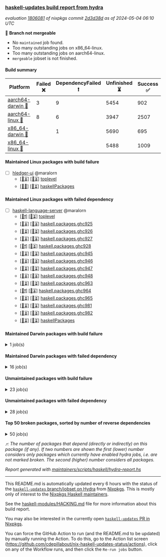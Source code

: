 ### [haskell-updates build report from hydra](https://hydra.nixos.org/jobset/nixpkgs/haskell-updates)
*evaluation [1806081](https://hydra.nixos.org/eval/1806081) of nixpkgs commit [2d3d38d](https://github.com/NixOS/nixpkgs/commits/2d3d38d58dfef099c6d22758a619a9b37eaea82c) as of 2024-05-04 06:10 UTC*

🔴 **Branch not mergeable**
  * No `maintained` job found.
  * Too many outstanding jobs on x86_64-linux.
  * Too many outstanding jobs on aarch64-linux.
  * `mergeable` jobset is not finished.

#### Build summary

 | Platform | Failed ❌ | DependencyFailed ❗ | Unfinished ⏳ | Success ✅ | 
 | --- | --- | --- | --- | --- | 
 | [aarch64-darwin 🍏](https://hydra.nixos.org/eval/1806081?filter=.aarch64-darwin) | 3 | 9 | 5454 | 902 | 
 | [aarch64-linux 📱](https://hydra.nixos.org/eval/1806081?filter=.aarch64-linux) | 8 | 6 | 3947 | 2507 | 
 | [x86_64-darwin 🍎](https://hydra.nixos.org/eval/1806081?filter=.x86_64-darwin) |  | 1 | 5690 | 695 | 
 | [x86_64-linux 🐧](https://hydra.nixos.org/eval/1806081?filter=.x86_64-linux) |  |  | 5488 | 1009 | 
#### Maintained Linux packages with build failure
- [ ] [hledger-ui](https://hydra.nixos.org/eval/1806081?filter=hledger-ui) @maralorn
  - [[📱⏳]](https://hydra.nixos.org/build/258545799) [[🐧⏳]](https://hydra.nixos.org/build/258558309) [toplevel](https://hydra.nixos.org/eval/1806081?filter=hledger-ui)
  - [[📱❌]](https://hydra.nixos.org/build/258555344) [[🐧⏳]](https://hydra.nixos.org/build/258537559) [haskellPackages](https://hydra.nixos.org/eval/1806081?filter=haskellPackages.hledger-ui)
#### Maintained Linux packages with failed dependency
- [ ] [haskell-language-server](https://hydra.nixos.org/eval/1806081?filter=haskell-language-server) @maralorn
  - [[📱❗]](https://hydra.nixos.org/build/258535515) [[🐧⏳]](https://hydra.nixos.org/build/258544178) [toplevel](https://hydra.nixos.org/eval/1806081?filter=haskell-language-server)
  - [[📱⏳]](https://hydra.nixos.org/build/258557019) [[🐧⏳]](https://hydra.nixos.org/build/258534427) [haskell.packages.ghc925](https://hydra.nixos.org/eval/1806081?filter=haskell.packages.ghc925.haskell-language-server)
  - [[📱⏳]](https://hydra.nixos.org/build/258539552) [[🐧⏳]](https://hydra.nixos.org/build/258550213) [haskell.packages.ghc926](https://hydra.nixos.org/eval/1806081?filter=haskell.packages.ghc926.haskell-language-server)
  - [[📱⏳]](https://hydra.nixos.org/build/258535215) [[🐧⏳]](https://hydra.nixos.org/build/258548296) [haskell.packages.ghc927](https://hydra.nixos.org/eval/1806081?filter=haskell.packages.ghc927.haskell-language-server)
  - [[📱❗]](https://hydra.nixos.org/build/258544332) [[🐧⏳]](https://hydra.nixos.org/build/258559198) [haskell.packages.ghc928](https://hydra.nixos.org/eval/1806081?filter=haskell.packages.ghc928.haskell-language-server)
  - [[📱⏳]](https://hydra.nixos.org/build/258552329) [[🐧⏳]](https://hydra.nixos.org/build/258554568) [haskell.packages.ghc945](https://hydra.nixos.org/eval/1806081?filter=haskell.packages.ghc945.haskell-language-server)
  - [[📱⏳]](https://hydra.nixos.org/build/258541333) [[🐧⏳]](https://hydra.nixos.org/build/258539397) [haskell.packages.ghc946](https://hydra.nixos.org/eval/1806081?filter=haskell.packages.ghc946.haskell-language-server)
  - [[📱⏳]](https://hydra.nixos.org/build/258548091) [[🐧⏳]](https://hydra.nixos.org/build/258551441) [haskell.packages.ghc947](https://hydra.nixos.org/eval/1806081?filter=haskell.packages.ghc947.haskell-language-server)
  - [[📱⏳]](https://hydra.nixos.org/build/258544548) [[🐧⏳]](https://hydra.nixos.org/build/258544429) [haskell.packages.ghc948](https://hydra.nixos.org/eval/1806081?filter=haskell.packages.ghc948.haskell-language-server)
  - [[📱⏳]](https://hydra.nixos.org/build/258560172) [[🐧⏳]](https://hydra.nixos.org/build/258545087) [haskell.packages.ghc963](https://hydra.nixos.org/eval/1806081?filter=haskell.packages.ghc963.haskell-language-server)
  - [[📱❗]](https://hydra.nixos.org/build/258533672) [[🐧⏳]](https://hydra.nixos.org/build/258551173) [haskell.packages.ghc964](https://hydra.nixos.org/eval/1806081?filter=haskell.packages.ghc964.haskell-language-server)
  - [[📱⏳]](https://hydra.nixos.org/build/258554403) [[🐧⏳]](https://hydra.nixos.org/build/258537316) [haskell.packages.ghc965](https://hydra.nixos.org/eval/1806081?filter=haskell.packages.ghc965.haskell-language-server)
  - [[📱⏳]](https://hydra.nixos.org/build/258554884) [[🐧⏳]](https://hydra.nixos.org/build/258537025) [haskell.packages.ghc981](https://hydra.nixos.org/eval/1806081?filter=haskell.packages.ghc981.haskell-language-server)
  - [[📱⏳]](https://hydra.nixos.org/build/258553427) [[🐧⏳]](https://hydra.nixos.org/build/258536087) [haskell.packages.ghc982](https://hydra.nixos.org/eval/1806081?filter=haskell.packages.ghc982.haskell-language-server)
  - [[📱⏳]](https://hydra.nixos.org/build/258548617) [[🐧⏳]](https://hydra.nixos.org/build/258544514) [haskellPackages](https://hydra.nixos.org/eval/1806081?filter=haskellPackages.haskell-language-server)
#### Maintained Darwin packages with build failure
<details><summary>1 job(s) </summary>

- [ ] [[🍏❌]](https://hydra.nixos.org/build/258549701) [[🍎⏳]](https://hydra.nixos.org/build/258552523) [haskellPackages.postgresql-simple](https://hydra.nixos.org/eval/1806081?filter=haskellPackages.postgresql-simple) @maralorn
</details>

#### Maintained Darwin packages with failed dependency
<details><summary>16 job(s) </summary>

- [ ] [haskell-language-server](https://hydra.nixos.org/eval/1806081?filter=haskell-language-server) @maralorn
  - [[🍏⏳]](https://hydra.nixos.org/build/258537716) [[🍎⏳]](https://hydra.nixos.org/build/258560130) [toplevel](https://hydra.nixos.org/eval/1806081?filter=haskell-language-server)
  - [[🍏⏳]](https://hydra.nixos.org/build/258547518) [[🍎⏳]](https://hydra.nixos.org/build/258553663) [haskell.packages.ghc925](https://hydra.nixos.org/eval/1806081?filter=haskell.packages.ghc925.haskell-language-server)
  - [[🍏⏳]](https://hydra.nixos.org/build/258546856) [[🍎⏳]](https://hydra.nixos.org/build/258540853) [haskell.packages.ghc926](https://hydra.nixos.org/eval/1806081?filter=haskell.packages.ghc926.haskell-language-server)
  - [[🍏⏳]](https://hydra.nixos.org/build/258540254) [[🍎⏳]](https://hydra.nixos.org/build/258539239) [haskell.packages.ghc927](https://hydra.nixos.org/eval/1806081?filter=haskell.packages.ghc927.haskell-language-server)
  - [[🍏⏳]](https://hydra.nixos.org/build/258538021) [[🍎⏳]](https://hydra.nixos.org/build/258539978) [haskell.packages.ghc928](https://hydra.nixos.org/eval/1806081?filter=haskell.packages.ghc928.haskell-language-server)
  - [[🍏⏳]](https://hydra.nixos.org/build/258542859) [[🍎⏳]](https://hydra.nixos.org/build/258556869) [haskell.packages.ghc945](https://hydra.nixos.org/eval/1806081?filter=haskell.packages.ghc945.haskell-language-server)
  - [[🍏⏳]](https://hydra.nixos.org/build/258550387) [[🍎❗]](https://hydra.nixos.org/build/258541952) [haskell.packages.ghc946](https://hydra.nixos.org/eval/1806081?filter=haskell.packages.ghc946.haskell-language-server)
  - [[🍏⏳]](https://hydra.nixos.org/build/258549552) [[🍎⏳]](https://hydra.nixos.org/build/258544569) [haskell.packages.ghc947](https://hydra.nixos.org/eval/1806081?filter=haskell.packages.ghc947.haskell-language-server)
  - [[🍏⏳]](https://hydra.nixos.org/build/258556399) [[🍎⏳]](https://hydra.nixos.org/build/258542418) [haskell.packages.ghc948](https://hydra.nixos.org/eval/1806081?filter=haskell.packages.ghc948.haskell-language-server)
  - [[🍏⏳]](https://hydra.nixos.org/build/258555441) [[🍎⏳]](https://hydra.nixos.org/build/258546435) [haskell.packages.ghc963](https://hydra.nixos.org/eval/1806081?filter=haskell.packages.ghc963.haskell-language-server)
  - [[🍏⏳]](https://hydra.nixos.org/build/258539051) [[🍎⏳]](https://hydra.nixos.org/build/258559258) [haskell.packages.ghc964](https://hydra.nixos.org/eval/1806081?filter=haskell.packages.ghc964.haskell-language-server)
  - [[🍏⏳]](https://hydra.nixos.org/build/258534190) [[🍎⏳]](https://hydra.nixos.org/build/258542874) [haskell.packages.ghc965](https://hydra.nixos.org/eval/1806081?filter=haskell.packages.ghc965.haskell-language-server)
  - [[🍏⏳]](https://hydra.nixos.org/build/258545420) [[🍎⏳]](https://hydra.nixos.org/build/258554514) [haskell.packages.ghc981](https://hydra.nixos.org/eval/1806081?filter=haskell.packages.ghc981.haskell-language-server)
  - [[🍏⏳]](https://hydra.nixos.org/build/258549255) [[🍎⏳]](https://hydra.nixos.org/build/258534809) [haskell.packages.ghc982](https://hydra.nixos.org/eval/1806081?filter=haskell.packages.ghc982.haskell-language-server)
  - [[🍏⏳]](https://hydra.nixos.org/build/258550185) [[🍎⏳]](https://hydra.nixos.org/build/258544630) [haskellPackages](https://hydra.nixos.org/eval/1806081?filter=haskellPackages.haskell-language-server)
</details>

#### Unmaintained packages with build failure
<details><summary>23 job(s) </summary>

- [ ] [ghc-lib-parser](https://hydra.nixos.org/eval/1806081?filter=ghc-lib-parser)  ⤴️ 19 | 67
  - [[🍏⏳]](https://hydra.nixos.org/build/258547982) [[📱⏳]](https://hydra.nixos.org/build/258547481) [[🍎✅]](https://hydra.nixos.org/build/258540596) [[🐧⏳]](https://hydra.nixos.org/build/258548707) [haskell.packages.ghc8107](https://hydra.nixos.org/eval/1806081?filter=haskell.packages.ghc8107.ghc-lib-parser)
  - [[🍏⏳]](https://hydra.nixos.org/build/258538119) [[📱❌]](https://hydra.nixos.org/build/258546727) [[🍎⏳]](https://hydra.nixos.org/build/258551775) [[🐧⏳]](https://hydra.nixos.org/build/258546811) [haskell.packages.ghc902](https://hydra.nixos.org/eval/1806081?filter=haskell.packages.ghc902.ghc-lib-parser)
  - [[🍏⏳]](https://hydra.nixos.org/build/258535201) [[📱✅]](https://hydra.nixos.org/build/258541074) [[🍎⏳]](https://hydra.nixos.org/build/258555955) [[🐧⏳]](https://hydra.nixos.org/build/258549699) [haskell.packages.ghc925](https://hydra.nixos.org/eval/1806081?filter=haskell.packages.ghc925.ghc-lib-parser)
  - [[🍏✅]](https://hydra.nixos.org/build/258555366) [[📱⏳]](https://hydra.nixos.org/build/258551881) [[🍎⏳]](https://hydra.nixos.org/build/258542210) [[🐧✅]](https://hydra.nixos.org/build/258543937) [haskell.packages.ghc926](https://hydra.nixos.org/eval/1806081?filter=haskell.packages.ghc926.ghc-lib-parser)
  - [[🍏⏳]](https://hydra.nixos.org/build/258536833) [[📱✅]](https://hydra.nixos.org/build/258554009) [[🍎⏳]](https://hydra.nixos.org/build/258556187) [[🐧✅]](https://hydra.nixos.org/build/258544415) [haskell.packages.ghc927](https://hydra.nixos.org/eval/1806081?filter=haskell.packages.ghc927.ghc-lib-parser)
  - [[🍏⏳]](https://hydra.nixos.org/build/258539358) [[📱⏳]](https://hydra.nixos.org/build/258540472) [[🍎✅]](https://hydra.nixos.org/build/258547683) [[🐧⏳]](https://hydra.nixos.org/build/258534036) [haskell.packages.ghc928](https://hydra.nixos.org/eval/1806081?filter=haskell.packages.ghc928.ghc-lib-parser)
  - [[🍏✅]](https://hydra.nixos.org/build/258553695) [[📱✅]](https://hydra.nixos.org/build/258540474) [[🍎✅]](https://hydra.nixos.org/build/258540585) [[🐧⏳]](https://hydra.nixos.org/build/258560143) [haskell.packages.ghc945](https://hydra.nixos.org/eval/1806081?filter=haskell.packages.ghc945.ghc-lib-parser)
  - [[🍏✅]](https://hydra.nixos.org/build/258537151) [[📱⏳]](https://hydra.nixos.org/build/258551259) [[🍎✅]](https://hydra.nixos.org/build/258550724) [[🐧⏳]](https://hydra.nixos.org/build/258547274) [haskell.packages.ghc946](https://hydra.nixos.org/eval/1806081?filter=haskell.packages.ghc946.ghc-lib-parser)
  - [[🍏✅]](https://hydra.nixos.org/build/258533683) [[📱✅]](https://hydra.nixos.org/build/258536383) [[🍎⏳]](https://hydra.nixos.org/build/258533863) [[🐧⏳]](https://hydra.nixos.org/build/258559585) [haskell.packages.ghc947](https://hydra.nixos.org/eval/1806081?filter=haskell.packages.ghc947.ghc-lib-parser)
  - [[🍏✅]](https://hydra.nixos.org/build/258554455) [[📱⏳]](https://hydra.nixos.org/build/258534380) [[🍎✅]](https://hydra.nixos.org/build/258537760) [[🐧⏳]](https://hydra.nixos.org/build/258533491) [haskell.packages.ghc948](https://hydra.nixos.org/eval/1806081?filter=haskell.packages.ghc948.ghc-lib-parser)
  - [[🍏⏳]](https://hydra.nixos.org/build/258534171) [[📱⏳]](https://hydra.nixos.org/build/258554717) [[🍎⏳]](https://hydra.nixos.org/build/258558642) [[🐧⏳]](https://hydra.nixos.org/build/258537064) [haskell.packages.ghc963](https://hydra.nixos.org/eval/1806081?filter=haskell.packages.ghc963.ghc-lib-parser)
  - [[🍏⏳]](https://hydra.nixos.org/build/258542208) [[📱✅]](https://hydra.nixos.org/build/258540461) [[🍎⏳]](https://hydra.nixos.org/build/258533484) [[🐧⏳]](https://hydra.nixos.org/build/258556680) [haskell.packages.ghc964](https://hydra.nixos.org/eval/1806081?filter=haskell.packages.ghc964.ghc-lib-parser)
  - [[🍏✅]](https://hydra.nixos.org/build/258557829) [[📱⏳]](https://hydra.nixos.org/build/258538126) [[🍎⏳]](https://hydra.nixos.org/build/258556044) [[🐧✅]](https://hydra.nixos.org/build/258536681) [haskell.packages.ghc965](https://hydra.nixos.org/eval/1806081?filter=haskell.packages.ghc965.ghc-lib-parser)
  - [[🍏⏳]](https://hydra.nixos.org/build/258537732) [[📱✅]](https://hydra.nixos.org/build/258554142) [[🍎✅]](https://hydra.nixos.org/build/258555074) [[🐧✅]](https://hydra.nixos.org/build/258536000) [haskellPackages](https://hydra.nixos.org/eval/1806081?filter=haskellPackages.ghc-lib-parser)
- [ ] [[🍏⏳]](https://hydra.nixos.org/build/258540925) [[📱❌]](https://hydra.nixos.org/build/258556577) [[🍎⏳]](https://hydra.nixos.org/build/258538833) [[🐧⏳]](https://hydra.nixos.org/build/258550104) [haskellPackages.graphviz](https://hydra.nixos.org/eval/1806081?filter=haskellPackages.graphviz)  ⤴️ 10 | 57
- [ ] [[🍏❌]](https://hydra.nixos.org/build/258533549) [[📱✅]](https://hydra.nixos.org/build/258548471) [[🍎⏳]](https://hydra.nixos.org/build/258543876) [[🐧⏳]](https://hydra.nixos.org/build/258552832) [haskellPackages.fmt](https://hydra.nixos.org/eval/1806081?filter=haskellPackages.fmt)  ⤴️ 7 | 26
- [ ] [[🍏⏳]](https://hydra.nixos.org/build/258557603) [[📱❌]](https://hydra.nixos.org/build/258559981) [[🍎⏳]](https://hydra.nixos.org/build/258543935) [[🐧⏳]](https://hydra.nixos.org/build/258543509) [haskellPackages.ghcide](https://hydra.nixos.org/eval/1806081?filter=haskellPackages.ghcide)  ⤴️ 3 | 35
- [ ] [[🍏⏳]](https://hydra.nixos.org/build/258554164) [[📱❌]](https://hydra.nixos.org/build/258535723) [[🍎⏳]](https://hydra.nixos.org/build/258552841) [[🐧⏳]](https://hydra.nixos.org/build/258550841) [haskellPackages.prodapi](https://hydra.nixos.org/eval/1806081?filter=haskellPackages.prodapi)  ⤴️ 2 | 2
- [ ] [[🍏❌]](https://hydra.nixos.org/build/258555687) [[📱✅]](https://hydra.nixos.org/build/258548303) [[🍎⏳]](https://hydra.nixos.org/build/258546651) [[🐧⏳]](https://hydra.nixos.org/build/258534709) [haskellPackages.async-refresh](https://hydra.nixos.org/eval/1806081?filter=haskellPackages.async-refresh)  ⤴️ 1 | 1
- [ ] [[🍏⏳]](https://hydra.nixos.org/build/258538138) [[📱❌]](https://hydra.nixos.org/build/258559378) [[🍎⏳]](https://hydra.nixos.org/build/258544914) [[🐧⏳]](https://hydra.nixos.org/build/258560128) [haskellPackages.nlopt-haskell](https://hydra.nixos.org/eval/1806081?filter=haskellPackages.nlopt-haskell)  ⤴️ 1 | 1
- [ ] [[🍏⏳]](https://hydra.nixos.org/build/258534819) [[📱❌]](https://hydra.nixos.org/build/258543260) [[🍎⏳]](https://hydra.nixos.org/build/258554154) [[🐧⏳]](https://hydra.nixos.org/build/258537331) [haskellPackages.cornelis](https://hydra.nixos.org/eval/1806081?filter=haskellPackages.cornelis) 
- [ ] [[📱❌]](https://hydra.nixos.org/build/258541377) [[🐧⏳]](https://hydra.nixos.org/build/258557787) [haskellPackages.tasty-papi](https://hydra.nixos.org/eval/1806081?filter=haskellPackages.tasty-papi) 
</details>

#### Unmaintained packages with failed dependency
<details><summary>28 job(s) </summary>

- [ ] [[🍏⏳]](https://hydra.nixos.org/build/258543359) [[📱❗]](https://hydra.nixos.org/build/258551726) [[🍎⏳]](https://hydra.nixos.org/build/258547756) [[🐧⏳]](https://hydra.nixos.org/build/258555727) [haskellPackages.graphite](https://hydra.nixos.org/eval/1806081?filter=haskellPackages.graphite)  ⤴️ 2 | 2
- [ ] [[🍏❗]](https://hydra.nixos.org/build/258540109) [[📱✅]](https://hydra.nixos.org/build/258545710) [[🍎⏳]](https://hydra.nixos.org/build/258551961) [[🐧⏳]](https://hydra.nixos.org/build/258554812) [haskellPackages.opaleye](https://hydra.nixos.org/eval/1806081?filter=haskellPackages.opaleye)  ⤴️ 1 | 9
- [ ] [[🍏⏳]](https://hydra.nixos.org/build/258545417) [[📱❗]](https://hydra.nixos.org/build/258551223) [[🍎⏳]](https://hydra.nixos.org/build/258542087) [[🐧⏳]](https://hydra.nixos.org/build/258540753) [haskellPackages.simple-expr](https://hydra.nixos.org/eval/1806081?filter=haskellPackages.simple-expr)  ⤴️ 1 | 1
- [ ] [[🍏❗]](https://hydra.nixos.org/build/258540885) [[📱✅]](https://hydra.nixos.org/build/258537213) [[🍎⏳]](https://hydra.nixos.org/build/258559701) [[🐧✅]](https://hydra.nixos.org/build/258553422) [haskellPackages.persistent-postgresql](https://hydra.nixos.org/eval/1806081?filter=haskellPackages.persistent-postgresql)  ⤴️ 0 | 24
- [ ] [[🍏❗]](https://hydra.nixos.org/build/258553107) [[📱⏳]](https://hydra.nixos.org/build/258540411) [[🍎⏳]](https://hydra.nixos.org/build/258549875) [[🐧⏳]](https://hydra.nixos.org/build/258537375) [haskellPackages.postgresql-simple-url](https://hydra.nixos.org/eval/1806081?filter=haskellPackages.postgresql-simple-url)  ⤴️ 0 | 1
- [ ] [[🍏❗]](https://hydra.nixos.org/build/258553943) [[📱⏳]](https://hydra.nixos.org/build/258553468) [[🍎⏳]](https://hydra.nixos.org/build/258550469) [[🐧⏳]](https://hydra.nixos.org/build/258550041) [haskellPackages.tmp-proc-postgres](https://hydra.nixos.org/eval/1806081?filter=haskellPackages.tmp-proc-postgres)  ⤴️ 0 | 1
- [ ] [[🍏❗]](https://hydra.nixos.org/build/258533842) [[📱⏳]](https://hydra.nixos.org/build/258549790) [[🍎⏳]](https://hydra.nixos.org/build/258558196) [[🐧⏳]](https://hydra.nixos.org/build/258549952) [haskellPackages.async-refresh-tokens](https://hydra.nixos.org/eval/1806081?filter=haskellPackages.async-refresh-tokens) 
- [ ] [[🍏❗]](https://hydra.nixos.org/build/258537389) [[📱⏳]](https://hydra.nixos.org/build/258553171) [[🍎⏳]](https://hydra.nixos.org/build/258554523) [[🐧⏳]](https://hydra.nixos.org/build/258543023) [haskellPackages.cardano-coin-selection](https://hydra.nixos.org/eval/1806081?filter=haskellPackages.cardano-coin-selection) 
- [ ] [ghc-lib](https://hydra.nixos.org/eval/1806081?filter=ghc-lib) 
  - [[🍏⏳]](https://hydra.nixos.org/build/258544241) [[📱⏳]](https://hydra.nixos.org/build/258557316) [[🍎⏳]](https://hydra.nixos.org/build/258552958) [[🐧⏳]](https://hydra.nixos.org/build/258550024) [haskell.packages.ghc8107](https://hydra.nixos.org/eval/1806081?filter=haskell.packages.ghc8107.ghc-lib)
  - [[🍏⏳]](https://hydra.nixos.org/build/258548144) [[📱❗]](https://hydra.nixos.org/build/258552591) [[🍎⏳]](https://hydra.nixos.org/build/258557899) [[🐧⏳]](https://hydra.nixos.org/build/258536601) [haskell.packages.ghc902](https://hydra.nixos.org/eval/1806081?filter=haskell.packages.ghc902.ghc-lib)
  - [[🍏⏳]](https://hydra.nixos.org/build/258556236) [[📱⏳]](https://hydra.nixos.org/build/258537657) [[🍎⏳]](https://hydra.nixos.org/build/258552979) [[🐧⏳]](https://hydra.nixos.org/build/258556229) [haskell.packages.ghc925](https://hydra.nixos.org/eval/1806081?filter=haskell.packages.ghc925.ghc-lib)
  - [[🍏⏳]](https://hydra.nixos.org/build/258559880) [[📱⏳]](https://hydra.nixos.org/build/258537145) [[🍎⏳]](https://hydra.nixos.org/build/258549386) [[🐧⏳]](https://hydra.nixos.org/build/258548705) [haskell.packages.ghc926](https://hydra.nixos.org/eval/1806081?filter=haskell.packages.ghc926.ghc-lib)
  - [[🍏⏳]](https://hydra.nixos.org/build/258543903) [[📱⏳]](https://hydra.nixos.org/build/258536751) [[🍎⏳]](https://hydra.nixos.org/build/258560254) [[🐧⏳]](https://hydra.nixos.org/build/258538503) [haskell.packages.ghc927](https://hydra.nixos.org/eval/1806081?filter=haskell.packages.ghc927.ghc-lib)
  - [[🍏⏳]](https://hydra.nixos.org/build/258537667) [[📱⏳]](https://hydra.nixos.org/build/258536368) [[🍎⏳]](https://hydra.nixos.org/build/258545899) [[🐧⏳]](https://hydra.nixos.org/build/258552370) [haskell.packages.ghc928](https://hydra.nixos.org/eval/1806081?filter=haskell.packages.ghc928.ghc-lib)
  - [[🍏⏳]](https://hydra.nixos.org/build/258547376) [[📱✅]](https://hydra.nixos.org/build/258535113) [[🍎⏳]](https://hydra.nixos.org/build/258558546) [[🐧⏳]](https://hydra.nixos.org/build/258547490) [haskell.packages.ghc945](https://hydra.nixos.org/eval/1806081?filter=haskell.packages.ghc945.ghc-lib)
  - [[🍏✅]](https://hydra.nixos.org/build/258556409) [[📱⏳]](https://hydra.nixos.org/build/258539923) [[🍎✅]](https://hydra.nixos.org/build/258544249) [[🐧⏳]](https://hydra.nixos.org/build/258543048) [haskell.packages.ghc946](https://hydra.nixos.org/eval/1806081?filter=haskell.packages.ghc946.ghc-lib)
  - [[🍏⏳]](https://hydra.nixos.org/build/258536115) [[📱⏳]](https://hydra.nixos.org/build/258557425) [[🍎⏳]](https://hydra.nixos.org/build/258536104) [[🐧⏳]](https://hydra.nixos.org/build/258534647) [haskell.packages.ghc947](https://hydra.nixos.org/eval/1806081?filter=haskell.packages.ghc947.ghc-lib)
  - [[🍏⏳]](https://hydra.nixos.org/build/258547733) [[📱⏳]](https://hydra.nixos.org/build/258546785) [[🍎⏳]](https://hydra.nixos.org/build/258551691) [[🐧⏳]](https://hydra.nixos.org/build/258552302) [haskell.packages.ghc948](https://hydra.nixos.org/eval/1806081?filter=haskell.packages.ghc948.ghc-lib)
  - [[🍏⏳]](https://hydra.nixos.org/build/258535710) [[📱⏳]](https://hydra.nixos.org/build/258539288) [[🍎⏳]](https://hydra.nixos.org/build/258537481) [[🐧⏳]](https://hydra.nixos.org/build/258549802) [haskell.packages.ghc963](https://hydra.nixos.org/eval/1806081?filter=haskell.packages.ghc963.ghc-lib)
  - [[🍏⏳]](https://hydra.nixos.org/build/258549385) [[📱⏳]](https://hydra.nixos.org/build/258555327) [[🍎⏳]](https://hydra.nixos.org/build/258551307) [[🐧⏳]](https://hydra.nixos.org/build/258536385) [haskell.packages.ghc964](https://hydra.nixos.org/eval/1806081?filter=haskell.packages.ghc964.ghc-lib)
  - [[🍏⏳]](https://hydra.nixos.org/build/258543248) [[📱⏳]](https://hydra.nixos.org/build/258552672) [[🍎⏳]](https://hydra.nixos.org/build/258548856) [[🐧⏳]](https://hydra.nixos.org/build/258549128) [haskell.packages.ghc965](https://hydra.nixos.org/eval/1806081?filter=haskell.packages.ghc965.ghc-lib)
  - [[🍏⏳]](https://hydra.nixos.org/build/258553918) [[📱✅]](https://hydra.nixos.org/build/258537728) [[🍎⏳]](https://hydra.nixos.org/build/258558979) [[🐧⏳]](https://hydra.nixos.org/build/258534016) [haskellPackages](https://hydra.nixos.org/eval/1806081?filter=haskellPackages.ghc-lib)
- [ ] [[🍏⏳]](https://hydra.nixos.org/build/258559125) [[📱❗]](https://hydra.nixos.org/build/258545658) [[🍎⏳]](https://hydra.nixos.org/build/258535802) [[🐧⏳]](https://hydra.nixos.org/build/258536629) [haskellPackages.hmatrix-nlopt](https://hydra.nixos.org/eval/1806081?filter=haskellPackages.hmatrix-nlopt) 
- [ ] [[🍏⏳]](https://hydra.nixos.org/build/258548651) [[📱❗]](https://hydra.nixos.org/build/258543405) [[🍎⏳]](https://hydra.nixos.org/build/258551315) [[🐧⏳]](https://hydra.nixos.org/build/258542737) [haskellPackages.inf-backprop](https://hydra.nixos.org/eval/1806081?filter=haskellPackages.inf-backprop) 
- [ ] [[🍏❗]](https://hydra.nixos.org/build/258533890) [[📱⏳]](https://hydra.nixos.org/build/258548083) [[🍎⏳]](https://hydra.nixos.org/build/258558445) [[🐧⏳]](https://hydra.nixos.org/build/258543557) [haskellPackages.postgresql-schema](https://hydra.nixos.org/eval/1806081?filter=haskellPackages.postgresql-schema) 
- [ ] [[🍏❗]](https://hydra.nixos.org/build/258549331) [[📱⏳]](https://hydra.nixos.org/build/258547964) [[🍎⏳]](https://hydra.nixos.org/build/258556292) [[🐧⏳]](https://hydra.nixos.org/build/258555253) [haskellPackages.postgresql-transactional](https://hydra.nixos.org/eval/1806081?filter=haskellPackages.postgresql-transactional) 
- [ ] [[🍏❗]](https://hydra.nixos.org/build/258560222) [[📱✅]](https://hydra.nixos.org/build/258552367) [[🍎⏳]](https://hydra.nixos.org/build/258548657) [[🐧⏳]](https://hydra.nixos.org/build/258548914) [haskellPackages.rg](https://hydra.nixos.org/eval/1806081?filter=haskellPackages.rg) 
</details>

#### Top 50 broken packages, sorted by number of reverse dependencies
<details><summary>50 job(s) </summary>

[gogol-core](https://packdeps.haskellers.com/reverse/gogol-core) ⤴️ 184  
[haskell98](https://packdeps.haskellers.com/reverse/haskell98) ⤴️ 152  
[failure](https://packdeps.haskellers.com/reverse/failure) ⤴️ 72  
[connection](https://packdeps.haskellers.com/reverse/connection) ⤴️ 56  
[enumerator](https://packdeps.haskellers.com/reverse/enumerator) ⤴️ 56  
[util](https://packdeps.haskellers.com/reverse/util) ⤴️ 49  
[derive](https://packdeps.haskellers.com/reverse/derive) ⤴️ 48  
[system-fileio](https://packdeps.haskellers.com/reverse/system-fileio) ⤴️ 45  
[web-routes](https://packdeps.haskellers.com/reverse/web-routes) ⤴️ 43  
[accelerate](https://packdeps.haskellers.com/reverse/accelerate) ⤴️ 42  
[syb-with-class](https://packdeps.haskellers.com/reverse/syb-with-class) ⤴️ 42  
[MonadCatchIO-transformers](https://packdeps.haskellers.com/reverse/MonadCatchIO-transformers) ⤴️ 41  
[TypeCompose](https://packdeps.haskellers.com/reverse/TypeCompose) ⤴️ 41  
[singletons-base](https://packdeps.haskellers.com/reverse/singletons-base) ⤴️ 41  
[crypto-random](https://packdeps.haskellers.com/reverse/crypto-random) ⤴️ 37  
[PrimitiveArray](https://packdeps.haskellers.com/reverse/PrimitiveArray) ⤴️ 35  
[rank1dynamic](https://packdeps.haskellers.com/reverse/rank1dynamic) ⤴️ 33  
[dual](https://packdeps.haskellers.com/reverse/dual) ⤴️ 32  
[hsp](https://packdeps.haskellers.com/reverse/hsp) ⤴️ 32  
[distributed-static](https://packdeps.haskellers.com/reverse/distributed-static) ⤴️ 31  
[language-ecmascript](https://packdeps.haskellers.com/reverse/language-ecmascript) ⤴️ 31  
[distributed-process](https://packdeps.haskellers.com/reverse/distributed-process) ⤴️ 30  
[iteratee](https://packdeps.haskellers.com/reverse/iteratee) ⤴️ 29  
[composite-base](https://packdeps.haskellers.com/reverse/composite-base) ⤴️ 28  
[polysemy-time](https://packdeps.haskellers.com/reverse/polysemy-time) ⤴️ 28  
[polysemy-resume](https://packdeps.haskellers.com/reverse/polysemy-resume) ⤴️ 27  
[polysemy-conc](https://packdeps.haskellers.com/reverse/polysemy-conc) ⤴️ 26  
[regexpr](https://packdeps.haskellers.com/reverse/regexpr) ⤴️ 26  
[crypto-numbers](https://packdeps.haskellers.com/reverse/crypto-numbers) ⤴️ 25  
[either-unwrap](https://packdeps.haskellers.com/reverse/either-unwrap) ⤴️ 25  
[HList](https://packdeps.haskellers.com/reverse/HList) ⤴️ 24  
[polysemy-log](https://packdeps.haskellers.com/reverse/polysemy-log) ⤴️ 24  
[web-routes-th](https://packdeps.haskellers.com/reverse/web-routes-th) ⤴️ 24  
[Crypto](https://packdeps.haskellers.com/reverse/Crypto) ⤴️ 22  
[crypto-pubkey](https://packdeps.haskellers.com/reverse/crypto-pubkey) ⤴️ 22  
[haskelldb](https://packdeps.haskellers.com/reverse/haskelldb) ⤴️ 22  
[wxdirect](https://packdeps.haskellers.com/reverse/wxdirect) ⤴️ 22  
[BiobaseTypes](https://packdeps.haskellers.com/reverse/BiobaseTypes) ⤴️ 21  
[alg](https://packdeps.haskellers.com/reverse/alg) ⤴️ 21  
[mmsyn2](https://packdeps.haskellers.com/reverse/mmsyn2) ⤴️ 21  
[userid](https://packdeps.haskellers.com/reverse/userid) ⤴️ 21  
[wxc](https://packdeps.haskellers.com/reverse/wxc) ⤴️ 21  
[biocore](https://packdeps.haskellers.com/reverse/biocore) ⤴️ 20  
[reform](https://packdeps.haskellers.com/reverse/reform) ⤴️ 20  
[wxcore](https://packdeps.haskellers.com/reverse/wxcore) ⤴️ 20  
[attoparsec-enumerator](https://packdeps.haskellers.com/reverse/attoparsec-enumerator) ⤴️ 19  
[bytestring-show](https://packdeps.haskellers.com/reverse/bytestring-show) ⤴️ 19  
[cprng-aes](https://packdeps.haskellers.com/reverse/cprng-aes) ⤴️ 19  
[fay](https://packdeps.haskellers.com/reverse/fay) ⤴️ 19  
[harp](https://packdeps.haskellers.com/reverse/harp) ⤴️ 19  
</details>


*⤴️: The number of packages that depend (directly or indirectly) on this package (if any). If two numbers are shown the first (lower) number considers only packages which currently have enabled hydra jobs, i.e. are not marked broken. The second (higher) number considers all packages.*

*Report generated with [maintainers/scripts/haskell/hydra-report.hs](https://github.com/NixOS/nixpkgs/blob/haskell-updates/maintainers/scripts/haskell/hydra-report.hs)*


----------------------------------------------------------------------

This README.md is automatically updated every 6 hours with the status of the
[`haskell-updates` branch/jobset on Hydra](https://hydra.nixos.org/jobset/nixpkgs/haskell-updates)
from [Nixpkgs](https://github.com/NixOS/nixpkgs).  This is mostly only of
interest to the [Nixpkgs Haskell maintainers](https://github.com/orgs/NixOS/teams/haskell).

See the
[haskell-modules/HACKING.md](https://github.com/NixOS/nixpkgs/blob/haskell-updates/pkgs/development/haskell-modules/HACKING.md)
file for more information about this build report.

You may also be interested in the currently open
[`haskell-updates` PR in Nixpkgs](https://github.com/nixos/nixpkgs/pulls?q=is%3Apr+is%3Aopen+head%3Ahaskell-updates).

You can force the GitHub Action to run (and the README.md to be updated) by
manually running the Action.  To do this, go to the Action list screen
(https://github.com/cdepillabout/nix-haskell-updates-status/actions),
click on any of the Workflow runs, and then click the `Re-run jobs` button.
